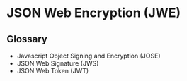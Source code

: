 # JSON Web Encryption (JWE)

## Glossary

- Javascript Object Signing and Encryption (JOSE)
- JSON Web Signature (JWS)
- JSON Web Token (JWT)
